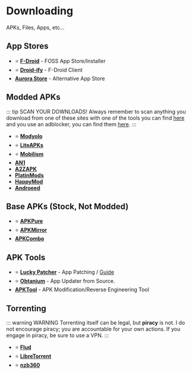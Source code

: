 # Downloading

APKs, Files, Apps, etc...

## App Stores

* ⭐ [**F-Droid**](https://f-droid.org/) - FOSS App Store/Installer
* ⭐ [**Droid-ify**](https://github.com/Droid-ify/client) - F-Droid Client
* [**Aurora Store**](https://auroraoss.com/) - Alternative App Store

## Modded APKs

::: tip SCAN YOUR DOWNLOADS!
Always remember to scan anything you download from one of these sites with one of the tools you can find [here](https://i-like-android.github.io/security.html#online-analysis-tools) and you use an adblocker, you can find them [here](https://i-like-android.github.io/adblocking.html#adblockers).
:::

* ⭐ [**Modyolo**](https://modyolo.com/)
* ⭐ [**LiteAPKs**](https://liteapks.com/)
* ⭐ [**Mobilism**](https://forum.mobilism.org/viewforum.php?f=398)
* [**AN1**](https://an1.com/)
* [**A2ZAPK**](https://a2zapk.io/)
* [**PlatinMods**](https://platinmods.com/)
* [**HappyMod**](https://happymod.com/)
* [**Androeed**](https://androeed.store/)

## Base APKs (Stock, Not Modded)

* ⭐ [**APKPure**](https://apkpure.net/)
* ⭐ [**APKMirror**](https://www.apkmirror.com/)
* [**APKCombo**](https://apkcombo.com/)

## APK Tools

* ⭐ [**Lucky Patcher**](https://www.luckypatchers.com/download/) - App Patching  / [Guide](https://flixbox.github.io/lp-compat/docs/lp-info)
* ⭐ [**Obtanium**](https://github.com/ImranR98/Obtainium) - App Updater from Source.
* [**APKTool**](https://apktool.org/) - APK Modification/Reverse Engineering Tool

## Torrenting

::: warning WARNING
Torrenting itself can be legal, but **piracy** is not. I do not encourage piracy; you are accountable for your own actions. If you engage in piracy, be sure to use a VPN.
:::

* ⭐ [**Flud**](https://play.google.com/store/apps/details?id=com.delphicoder.flud)
* ⭐ [**LibreTorrent**](https://gitlab.com/proninyaroslav/libretorrent)
* ⭐ [**nzb360**](https://play.google.com/store/apps/details?id=com.kevinforeman.nzb360)